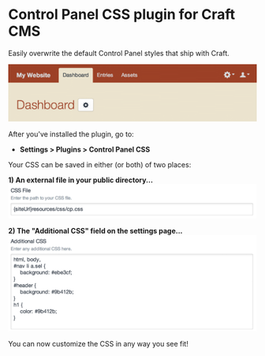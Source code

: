 Control Panel CSS plugin for Craft CMS
======================================

Easily overwrite the default Control Panel styles that ship with Craft.

![](cpcss/resources/images/example-header.png)

After you've installed the plugin, go to:

- **Settings > Plugins > Control Panel CSS**

Your CSS can be saved in either (or both) of two places:

**1) An external file in your public directory...**
![](cpcss/resources/images/example-cssFile.png)

**2) The "Additional CSS" field on the settings page...**
![](cpcss/resources/images/example-additionalCss.png)

You can now customize the CSS in any way you see fit!
